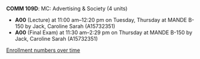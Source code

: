 **COMM 109D**: MC: Advertising & Society (4 units)

- **A00** (Lecture) at 11:00 am–12:20 pm on Tuesday, Thursday at MANDE B-150 by Jack, Caroline Sarah (A15732351)
- **A00** (Final Exam) at 11:30 am–2:29 pm on Thursday at MANDE B-150 by Jack, Caroline Sarah (A15732351)

[Enrollment numbers over time](./COMM109D.tsv)
